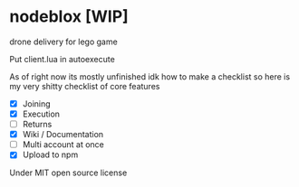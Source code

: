 # nodeblox [WIP]
drone delivery for lego game

Put client.lua in autoexecute

As of right now its mostly unfinished idk how to make a checklist so here is my very shitty checklist of core features

- [x] Joining
- [X] Execution
- [ ] Returns
- [X] Wiki / Documentation
- [ ] Multi account at once
- [X] Upload to npm

Under MIT open source license
